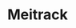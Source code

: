 ---
title: Meitrack
layout: bundle
image: '/guides/images/devices/device-list/meitrack-mt90.jpg'
brand: Meitrack
---